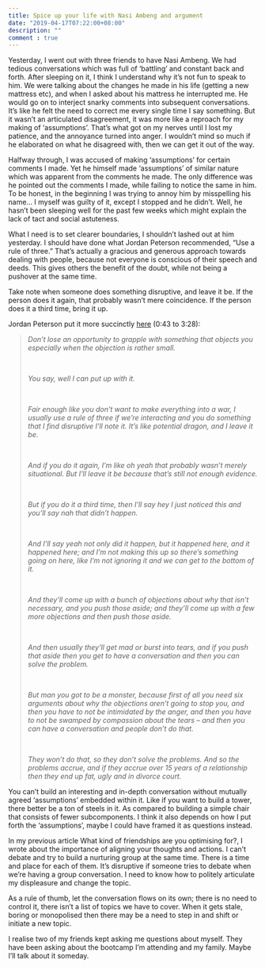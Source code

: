 ```yaml
---
title: Spice up your life with Nasi Ambeng and argument
date: "2019-04-17T07:22:00+08:00"
description: ""
comment : true
---
```


Yesterday, I went out with three friends to have Nasi Ambeng. We had tedious conversations which was full of ‘battling’ and constant back and forth. After sleeping on it, I think I understand why it’s not fun to speak to him. We were talking about the changes he made in his life (getting a new mattress etc), and when I asked about his mattress he interrupted me. He would go on to interject snarky comments into subsequent conversations. It’s like he felt the need to correct me every single time I say something. But it wasn’t an articulated disagreement, it was more like a reproach for my making of ‘assumptions’. That’s what got on my nerves until I lost my patience, and the annoyance turned into anger. I wouldn’t mind so much if he elaborated on what he disagreed with, then we can get it out of the way.

Halfway through, I was accused of making ‘assumptions’ for certain comments I made. Yet he himself made ‘assumptions’ of similar nature which was apparent from the comments he made. The only difference was he pointed out the comments I made, while failing to notice the same in him. To be honest, in the beginning I was trying to annoy him by misspelling his name… I myself was guilty of it, except I stopped and he didn’t. Well, he hasn’t been sleeping well for the past few weeks which might explain the lack of tact and social astuteness.

What I need is to set clearer boundaries, I shouldn’t lashed out at him yesterday. I should have done what Jordan Peterson recommended, “Use a rule of three.” That’s actually a gracious and generous approach towards dealing with people, because not everyone is conscious of their speech and deeds. This gives others the benefit of the doubt, while not being a pushover at the same time.

Take note when someone does something disruptive, and leave it be. If the person does it again, that probably wasn’t mere coincidence. If the person does it a third time, bring it up.

Jordan Peterson put it more succinctly [here](https://www.youtube.com/watch?v=Gj1iDCIwLq8&list=LLboXkN9JmII_gDeESY_c_VA&index=95&t=0s) (0:43 to 3:28):

> *Don’t lose an opportunity to grapple with something that objects you especially when the objection is rather small.*
> 
> &nbsp;
> 
> *You say, well I can put up with it.*
> 
> &nbsp;
> 
> *Fair enough like you don’t want to make everything into a war, I usually use a rule of three if we’re interacting and you do something that I find disruptive I’ll note it. It’s like potential dragon, and I leave it be.*
>
> &nbsp;
> 
> *And if you do it again, I’m like oh yeah that probably wasn’t merely situational. But I’ll leave it be because that’s still not enough evidence.*
>
> &nbsp;
> 
> *But if you do it a third time, then I’ll say hey I just noticed this and you’ll say nah that didn’t happen.*
> 
> &nbsp;
> 
> *And I’ll say yeah not only did it happen, but it happened here, and it happened here; and I’m not making this up so there’s something going on here, like I’m not ignoring it and we can get to the bottom of it.*
> 
> &nbsp;
> 
> *And they’ll come up with a bunch of objections about why that isn’t necessary, and you push those aside; and they’ll come up with a few more objections and then push those aside.*
>
> &nbsp;
> 
> *And then usually they’ll get mad or burst into tears, and if you push that aside then you get to have a conversation and then you can solve the problem.*
> 
> &nbsp;
> 
> *But man you got to be a monster, because first of all you need six arguments about why the objections aren’t going to stop you, and then you have to not be intimidated by the anger, and then you have to not be swamped by compassion about the tears – and then you can have a conversation and people don’t do that.*
>
> &nbsp;
> 
> *They won’t do that, so they don’t solve the problems. And so the problems accrue, and if they accrue over 15 years of a relationship then they end up fat, ugly and in divorce court.*

You can’t build an interesting and in-depth conversation without mutually agreed ‘assumptions’ embedded within it. Like if you want to build a tower, there better be a ton of steels in it. As compared to building a simple chair that consists of fewer subcomponents. I think it also depends on how I put forth the ‘assumptions’, maybe I could have framed it as questions instead.

In my previous article What kind of friendships are you optimising for?, I wrote about the importance of aligning your thoughts and actions. I can’t debate and try to build a nurturing group at the same time. There is a time and place for each of them. It’s disruptive if someone tries to debate when we’re having a group conversation. I need to know how to politely articulate my displeasure and change the topic.

As a rule of thumb, let the conversation flows on its own; there is no need to control it, there isn’t a list of topics we have to cover. When it gets stale, boring or monopolised then there may be a need to step in and shift or initiate a new topic.

I realise two of my friends kept asking me questions about myself. They have been asking about the bootcamp I’m attending and my family. Maybe I’ll talk about it someday.
